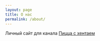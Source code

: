 ```yaml
---
layout: page
title: О нас
permalink: /about/
---
```

Личный сайт для канала [Пицца с хентаем](https://t.me/joinchat/AAAAAEYd9ntbFRi6jnMcFg)
